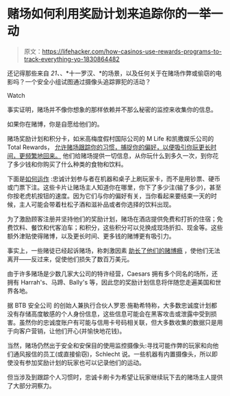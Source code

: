 # 赌场如何利用奖励计划来追踪你的一举一动

> 原文：<https://lifehacker.com/how-casinos-use-rewards-programs-to-track-everything-yo-1830864482>

还记得那些来自 *21、*、*十一罗汉、*的场景，以及任何关于在赌场作弊或偷窃的电影吗？一个安全小组试图通过摄像头追踪罪犯的活动？

Watch

事实证明，赌场并不像你想象的那样依赖并不那么秘密的监控来收集你的信息。

如果你在赌博，你是自愿给他们的。

赌场奖励计划和积分卡，如米高梅度假村国际公司的 M Life 和凯撒娱乐公司的 Total Rewards， [允许赌场跟踪你的习惯，捕捉你的偏好，以便吸引你玩更长时间，更频繁地回来。](https://www.nytimes.com/2018/11/28/nyregion/sports-betting-nj-security.html?action=click&amp;module=News&amp;pgtype=Homepage) 他们给赌场提供一切信息，从你玩什么到多久一次，到你花了多少钱和你购买了什么种类的食物和饮料。

下面是[如何运作](https://limn.it/articles/the-touch-point-collective-crowd-contouring-on-the-casino-floor/) :忠诚计划参与者在机器和桌子上刷玩家卡，而不是用钞票、硬币或门票下注。这些卡片让赌场主人知道你在哪里，你下了多少注(输了多少)，甚至你按老虎机按钮的速度。因为它们与你的偏好有关，当你看起来要结束一天的时候，主人可能会带着杜松子酒和滋补品或者你选择的饮料出现。

为了激励顾客注册并坚持他们的奖励计划，赌场在酒店提供免费和打折的住宿；免费饮料、餐饮和代客泊车；和积分，这些积分可以兑换成现场折扣、现金等。这些额外津贴使得赌博，以及更长时间、更多钱的赌博更有吸引力。

事实上，一些赌徒已经起诉赌场，称刺激因素 [助长了他们的赌博瘾](https://www.theatlantic.com/magazine/archive/2016/12/losing-it-all/505814/) ，使他们无法离开——反过来，促使他们损失了数百万美元。

由于许多赌场是少数几家大公司的特许经营，Caesars 拥有多个同名的场所，还拥有 Harrah's、马蹄、Bally's 等，因此您的奖励计划信息将伴随您走遍美国和世界各地。

据 BTB 安全公司 的创始人兼执行合伙人罗恩·施勒希特称，大多数忠诚度计划都没有存储高度敏感的个人身份信息，这些信息可能会在黑客攻击或泄露中受到损害。虽然你的忠诚度账户有可能与信用卡号码相关联，但大多数收集的数据只是用于向客户营销，让他们开心(并愉快地花钱)。

当然，赌场仍然出于安全和安保目的使用监控摄像头:寻找可能作弊的玩家和向他们通风报信的员工(或直接偷窃)，Schlecht 说。一些机器有内置摄像头，所以即使没有参加奖励计划的玩家也可以记录他们的运动。

但当涉及到跟踪个人习惯时，忠诚卡刷卡为希望让玩家继续玩下去的赌场主人提供了大部分洞察力。